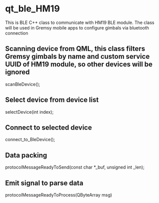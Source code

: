 # qt_ble_HM19
This is BLE C++ class to communicate with HM19 BLE module. The class will be used in Gremsy mobile apps to configure gimbals via bluetooth connection

## Scanning device from QML, this class filters Gremsy gimbals by name and custom service UUID of HM19 module, so other devices will be ignored
scanBleDevice();
## Select device from device list
selectDevice(int index);
## Connect to selected device
connect_to_BleDevice();

## Data packing 
protocolMessageReadyToSend(const char *_buf, unsigned int _len);

## Emit signal to parse data
protocolMessageReadyToProcess(QByteArray msg)


